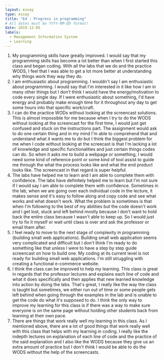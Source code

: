```yaml
---
layout: essay
type: essay
title: "E4 : Progress in programming"
# All dates must be YYYY-MM-DD format!
date: 2019-12-05
labels:
  - Management Information System
  - Learning
---
```








1. My programming skills have greatly improved. I would say that my programming skills has become a lot better than when I first started this class and began coding. With all the labs that we do and the practice WODS, I feel that I was able to get a lot more better at understanding why things work they way they do.
2. I am enthusiastic about programming. I wouldn't say I am enthusiastic about programming. I would say that I'm interested in it like how I am in many other things but I don't think I would have the energy/motivation to code every single day. If I were enthusiastic about something, I'd have energy and probably make enough time for it throughout any day to get some hours into that specific work/craft. 
3. I can do the practice WODs without looking at the screencast solutions. This is almost impossible for me because when I try to do the WODS without looking at the screencast for the first time, I would just get confused and stuck on the instructions part. The assignment would ask to do one certain thing and in my mind I'm able to comprehend that and understand what it wants me to do but I think the biggest problem for me when I code without looking at the screecast is that I'm lacking a lot of knowledge and specific functionalities and just certain things codes can do. So when it asks me to build a webpage or something, I would need some kind of reference point or some kind of tool assist to guide me through the what the process looks like and what the end product looks like. The screencast in that regard is super helpful. 
4. The labs have helped me to learn and I am able to complete them with confidence. The labs have definitely helped me to learn but I'm not sure if I would say I am able to complete them with confidence. Sometimes in the lab, when we are going over each individual code in the lecture, it makes sense and it's easy to follow along and copy code and see what works and what doesn't work. What the problem is sometimes is that when I'm following to the best of my abilities but the code doesn't work and I get lost, stuck and left behind mostly because I don't want to hold back the entire class because I wasn't able to keep up. So I would just try to fix it myself or wait until class is over and ask the professor or email them after. 
5. I feel ready to move to the next stage of complexity in programming (building small web applications). Building small web application seems very complicated and difficult but I don't think I'm ready to do something like that unless I were to have a step by step guide screencast on how to build one. My coding at its current level is not ready for building small web applications. I'm still struggling with creating a functional e-commerce website.  
6. I think the class can be improved to help my learning. This class is great in regards that the professor lectures and explains each line of code and what it does specifically and then applies that new learned knowledge into action by doing the labs. That's great, I really like the way the class is taught but sometimes, we either run out of time or some people gets left behind when going through the examples in the lab and is unable to get the code do what it's supposed to do. I think the only way to improve my learning for this class is if there was a way to make sure everyone is on the same page without holding other students back from learning at their own pace. 
7. There are things that work really well my learning in this class. As I mentioned above, there are a lot of good things that work really well with this class that helps with my learning in coding. I really like the indepth lectures on explanation of each line of code and the practice of the said explanation and I also like the WODS because they give us an extra amount of practice but I don't think I would be able to do the WODS without the help of the screencasts. 
